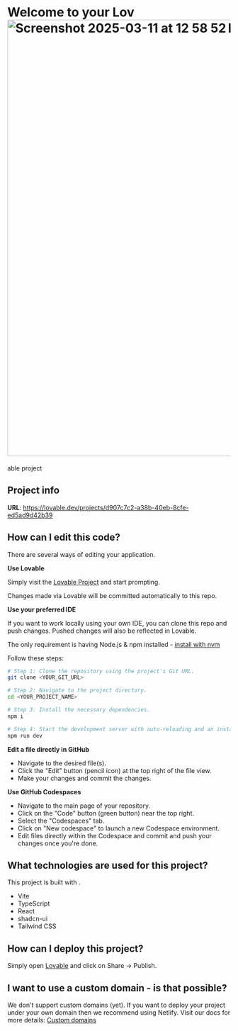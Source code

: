 # Welcome to your Lov<img width="985" alt="Screenshot 2025-03-11 at 12 58 52 PM" src="https://github.com/user-attachments/assets/9a27c45b-bfc6-453b-9208-d5ec627dbdbb" />
able project

## Project info

**URL**: https://lovable.dev/projects/d907c7c2-a38b-40eb-8cfe-ed5ad9d42b39

## How can I edit this code?

There are several ways of editing your application.

**Use Lovable**

Simply visit the [Lovable Project](https://lovable.dev/projects/d907c7c2-a38b-40eb-8cfe-ed5ad9d42b39) and start prompting.

Changes made via Lovable will be committed automatically to this repo.

**Use your preferred IDE**

If you want to work locally using your own IDE, you can clone this repo and push changes. Pushed changes will also be reflected in Lovable.

The only requirement is having Node.js & npm installed - [install with nvm](https://github.com/nvm-sh/nvm#installing-and-updating)

Follow these steps:

```sh
# Step 1: Clone the repository using the project's Git URL.
git clone <YOUR_GIT_URL>

# Step 2: Navigate to the project directory.
cd <YOUR_PROJECT_NAME>

# Step 3: Install the necessary dependencies.
npm i

# Step 4: Start the development server with auto-reloading and an instant preview.
npm run dev
```

**Edit a file directly in GitHub**

- Navigate to the desired file(s).
- Click the "Edit" button (pencil icon) at the top right of the file view.
- Make your changes and commit the changes.

**Use GitHub Codespaces**

- Navigate to the main page of your repository.
- Click on the "Code" button (green button) near the top right.
- Select the "Codespaces" tab.
- Click on "New codespace" to launch a new Codespace environment.
- Edit files directly within the Codespace and commit and push your changes once you're done.

## What technologies are used for this project?

This project is built with .

- Vite
- TypeScript
- React
- shadcn-ui
- Tailwind CSS

## How can I deploy this project?

Simply open [Lovable](https://lovable.dev/projects/d907c7c2-a38b-40eb-8cfe-ed5ad9d42b39) and click on Share -> Publish.

## I want to use a custom domain - is that possible?

We don't support custom domains (yet). If you want to deploy your project under your own domain then we recommend using Netlify. Visit our docs for more details: [Custom domains](https://docs.lovable.dev/tips-tricks/custom-domain/)
